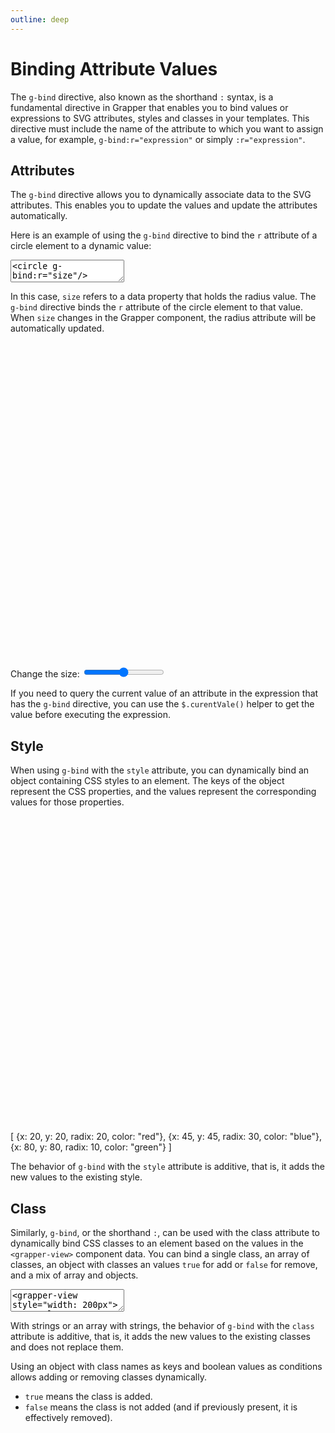```yaml
---
outline: deep
---
```


# Binding Attribute Values

The `g-bind` directive, also known as the shorthand `:` syntax, is a fundamental directive in
Grapper that enables you to bind values or expressions to SVG attributes, styles and classes in
your templates. This directive must include the name of the attribute to which you want to assign a
value, for example, `g-bind:r="expression"` or simply `:r="expression"`.

## Attributes

The `g-bind` directive allows you to dynamically associate data to the SVG attributes. This enables
you to update the values and update the attributes automatically.

Here is an example of using the `g-bind` directive to bind the `r` attribute of a circle element to
a dynamic value:

<ClientOnly><g-editor mode="readonly">
<textarea><circle g-bind:r="size"/></textarea></g-editor></ClientOnly>

In this case, `size` refers to a data property that holds the radius value. The `g-bind` directive
binds the `r` attribute of the circle element to that value. When `size` changes in the Grapper
component, the radius attribute will be automatically updated.


<ClientOnly>
  <div id="binding-1">
  <grapper-view data="size: 25;" id="circle" style="width: 200px;">
    <svg viewBox="0 0 100 100">
      <circle g-bind:r="size"
              cx="50" 
              cy="50" 
              fill="red"></circle>
    </svg>
  </grapper-view>
  <p>
    <label>Change the size:
    <input type="range" max="50" value="25"
    oninput="document.querySelector('#circle').data.size = this.value">
    </label>
  </p>
</div>
<g-editor href="#binding-1" lines-highlight="4"></g-editor>
</ClientOnly>

If you need to query the current value of an attribute in the expression that has the `g-bind` 
directive, you can use the `$.curentVale()` helper to get the value before executing the 
expression.

## Style

When using `g-bind` with the `style` attribute, you can dynamically bind an object containing CSS
styles to an element. The keys of the object represent the CSS properties, and the values represent
the corresponding values for those properties.

<ClientOnly>
<grapper-view id="binding-2" style="width: 200px;">
  <svg viewBox="0 0 100 100">
    <g g-for="value of data">
      <circle g-bind:cx="value.x"
              g-bind:cy="value.y"
              g-bind:r="value.radix"
              g-bind:style="{fill: value.color}"/>
    </g>
  </svg>
  <g-script type="data">[
    {x: 20, y: 20, radix: 20, color: "red"},
    {x: 45, y: 45, radix: 30, color: "blue"},
    {x: 80, y: 80, radix: 10, color: "green"}
  ]</g-script>
</grapper-view>
<g-editor href="#binding-2" lines-highlight="9"></g-editor>
</ClientOnly>

The behavior of `g-bind` with the `style` attribute is additive, that is, it adds the new values to
the existing style.

## Class

Similarly, `g-bind`, or the shorthand `:`, can be used with the class attribute to dynamically bind
CSS classes to an element based on the values in the `<grapper-view>` component data. You can bind a 
single class, an array of classes, an object with classes an values `true` for add or `false` for 
remove, and a mix of array and objects.

<ClientOnly>
<div id="binding-3"></div>
<g-editor href="#binding-3" lines-highlight="4-14;20">
<textarea><grapper-view style="width: 200px">
  <template>
    <svg viewBox="0 0 100 100">
      <style>
        .regular {
          fill : green;
        }
        .warning {
          fill : blue;
        }
        .error {
          fill : red;
        }
      </style>
      <g g-for="value of data">
        <circle :cx="value.x"
                :cy="value.y"
                :r="value.radix"
                :class="value.class"/>
      </g>
    </svg>
  </template>
  <script type="data">[
    {x: 20, y: 20, radix: 20, class: "regular"},
    {x: 45, y: 45, radix: 30, class: "warning"},
    {x: 80, y: 80, radix: 10, class: "error"}
  ]</script>
</grapper-view></textarea>
</g-editor>
</ClientOnly>

With strings or an array with strings, the behavior of `g-bind` with the `class` attribute is 
additive, that is, it adds the new values to the existing classes and does not replace them. 

Using an object with class names as keys and boolean values as conditions allows adding or removing 
classes dynamically.

- `true` means the class is added.
- `false` means the class is not added (and if previously present, it is effectively removed).
